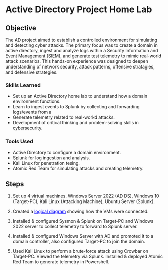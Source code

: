 # Active Directory Project Home Lab

## Objective

The AD project aimed to establish a controlled environment for simulating and detecting cyber attacks. The primary focus was to create a domain in active directory, ingest and analyze logs within a Security Information and Event Management (SIEM), and generate test telemetry to mimic real-world attack scenarios. This hands-on experience was designed to deepen understanding of network security, attack patterns, offensive stratagies, and defensive strategies.

### Skills Learned

- Set up an Active Directory home lab to understand how a domain environment functions.
- Learn to ingest events to Splunk by collecting and forwarding logs/events from a 
- Generate telemetry related to real-workd attacks.
- Development of critical thinking and problem-solving skills in cybersecurity.

### Tools Used

- Active Directory to configure a domain environment.
- Splunk for log ingestion and analysis.
- Kali Linux for penetration tesing.
- Atomic Red Team for simulating attacks and creating telemetry.

## Steps
1. Set up 4 virtual machines. Windows Server 2022 (AD DS), Windows 10 (Target-PC), Kali Linux (Attacking Machine), Ubuntu Server (Splunk).

2. <p>Created a <a href="https://imgur.com/a/HfG2QA9" style="color: blue; text-decoration: underline;">logical diagram</a> showing how the VMs were connected.</p>

3. Installed & configured Sysmon & Splunk on Target-PC and Windows 2022 server to collect telemetry to forward to Splunk server.
   
4. Installed & configured Windows Server with AD and promoted it to a domain controller, also configured Target-PC to join the domain.
   
5. Used Kali Linux to perform a brute-force attack using Crowbar on Target-PC. Viewed the telemetry via Splunk. Installed & deployed Atomic Red Team to generate telemetry in Powershell.
